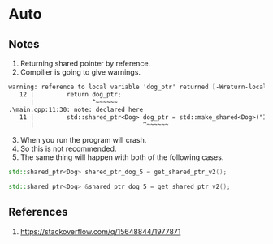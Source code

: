 # Auto

## Notes
1. Returning shared pointer by reference. 
2. Compilier is going to give warnings. 
```txt
warning: reference to local variable 'dog_ptr' returned [-Wreturn-local-addr]
   12 |         return dog_ptr;
      |                ^~~~~~~
.\main.cpp:11:30: note: declared here
   11 |         std::shared_ptr<Dog> dog_ptr = std::make_shared<Dog>("Internal Dog_v2");
      |                              ^~~~~~~
```
3. When you run the program will crash.
4. So this is not recommended.
5. The same thing will happen with both of the following cases.

```cpp
std::shared_ptr<Dog> shared_ptr_dog_5 = get_shared_ptr_v2();
```

```cpp
std::shared_ptr<Dog> &shared_ptr_dog_5 = get_shared_ptr_v2();
```


## References

1. https://stackoverflow.com/q/15648844/1977871

